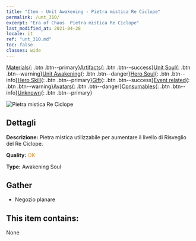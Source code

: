 ```yaml
---
title: "Item - Unit Awakening - Pietra mistica Re Ciclope"
permalink: /unt_310/
excerpt: "Era of Chaos  Pietra mistica Re Ciclope"
last_modified_at: 2021-04-28
locale: it
ref: "unt_310.md"
toc: false
classes: wide
---
```

 [Materials](/ItemsIT/){: .btn .btn--primary}[Artifacts](/ItemsIT/Artifacts/){: .btn .btn--success}[Unit Soul](/ItemsIT/UnitSoul/){: .btn .btn--warning}[Unit Awakening](/ItemsIT/UnitAwakening/){: .btn .btn--danger}[Hero Soul](/ItemsIT/HeroSoul/){: .btn .btn--info}[Hero Skill](/ItemsIT/HeroSkill/){: .btn .btn--primary}[Gift](/ItemsIT/Gift/){: .btn .btn--success}[Event related](/ItemsIT/Events/){: .btn .btn--warning}[Avatars](/ItemsIT/Avatars/){: .btn .btn--danger}[Consumables](/ItemsIT/Consumables/){: .btn .btn--info}[Unknown](/ItemsIT/Unknown/){: .btn .btn--primary}

 ![Pietra mistica Re Ciclope](/images/u/tia_duyanjuren.jpg)

## Dettagli
 **Descrizione:** Pietra mistica utilizzabile per aumentare il livello di Risveglio del Re Ciclope.

 **Quality:** <span style="color: #FF8C00">OK</span>

 **Type:** Awakening Soul

## Gather

*    Negozio planare 

## This item contains:

  None

